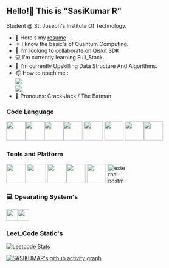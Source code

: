 ## Hello!🙂 This is "SasiKumar R"

Student @ St. Joseph's Institute Of Technology.
- 🔭 Here's my [resume](https://drive.google.com/file/d/1bTYFcPmRWRSY47dBSms73HedZvddfaE3/view?usp=sharing)
- ⚛  I know the basic's of Quantum Computing.
- 👯 I’m looking to collaborate on Qiskit SDK.
- 💻 I'm currently learning Full_Stack.
- 🌱 I’m currently Upskilling Data Structure And Algorithms.
- 📫 How to reach me :
<br /> [<img src="https://img.shields.io/badge/LinkedIn-0077B5?style=for-the-badge&logo=linkedin&logoColor=white" />](https://www.linkedin.com/in/sasikumar670/)<br /> [<img src="https://img.shields.io/badge/Gmail-D14836?style=for-the-badge&logo=gmail&logoColor=white" />](mailto:rsasikumar670@gmail.com)
- 🦇 Pronouns: Crack-Jack / The Batman

### Code Language
<img height="50" width="50" src="https://img.icons8.com/color/48/000000/python.png" /><img height="50" width="50" src="https://img.icons8.com/color/48/000000/c-programming.png" /><img height="50" width="50" src="https://img.icons8.com/color/48/000000/c-plus-plus-logo.png" /><img height="50" width="50" src="https://img.icons8.com/color/48/000000/java-coffee-cup-logo.png" /> <img height="50" width="50" src="https://img.icons8.com/color/48/000000/html-5.png" /> <img height="50" width="50" src="https://img.icons8.com/color/48/000000/css3.png" /> <img height="50" width="50" src="https://img.icons8.com/color/48/000000/javascript.png"/><img height="50" width="50" src="https://img.icons8.com/color/48/000000/nodejs.png"/>

### Tools and Platform
<img height="50" width="50" src="https://img.icons8.com/color/48/000000/visual-studio-code-2019.png"/> <img height="50" width="50" src="https://img.icons8.com/color/48/000000/pycharm.png"/> <img height="50" width="50" src="https://img.icons8.com/color/50/000000/git.png"/><img height="50" src="https://img.icons8.com/officel/480/null/java-eclipse.png"/> <img height="50" src="https://img.icons8.com/color/480/null/notion--v1.png" />
<img width="50" height="50" src="https://img.icons8.com/external-tal-revivo-shadow-tal-revivo/100/external-postman-is-the-only-complete-api-development-environment-logo-shadow-tal-revivo.png" alt="external-postman-is-the-only-complete-api-development-environment-logo-shadow-tal-revivo"/>

### 💻 Opearating System's
<img height="30" src="https://img.shields.io/badge/mac%20os-000000?style=for-the-badge&logo=apple&logoColor=white"/><img height="30" src="https://img.shields.io/badge/Windows-0078D6?style=for-the-badge&logo=windows&logoColor=white"/>

### Leet_Code Static's
[![Leetcode Stats](https://leetcard.jacoblin.cool/sasikumar_rr?ext=contest&theme=dark)](https://leetcode.com/sasikumar_rr)



[![SASIKUMAR's github activity graph](https://github-readme-activity-graph.vercel.app/graph?username=SASI-KUMAR-R&bg_color=0a0a0a&color=f5f5f5&line=b71aad&point=f1eeee&area=true&hide_border=true)](https://github.com/ashutosh00710/github-readme-activity-graph)
